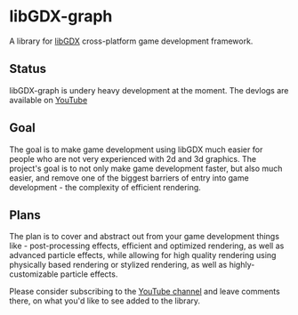 # libGDX-graph
A library for [libGDX](https://libgdx.badlogicgames.com/ "libGDX") cross-platform game development framework.
## Status
libGDX-graph is undery heavy development at the moment. The devlogs are available on [YouTube](https://www.youtube.com/playlist?list=PLqpawGIg6Qj5CvjOaCbB536z862XhjPQi)
## Goal
The goal is to make game development using libGDX much easier for people who are not very experienced with 2d and 3d graphics. The project's goal is to not only
make game development faster, but also much easier, and remove one of the biggest barriers of entry into game development - the complexity of efficient rendering.
## Plans
The plan is to cover and abstract out from your game development things like - post-processing effects, efficient and optimized rendering, as well as advanced
particle effects, while allowing for high quality rendering using physically based rendering or stylized rendering, as well as highly-customizable particle effects.

Please consider subscribing to the [YouTube channel](https://www.youtube.com/channel/UCzbGLy819RyOkKb_kmV2kCA) and leave comments there, on what you'd like to see added
to the library.
